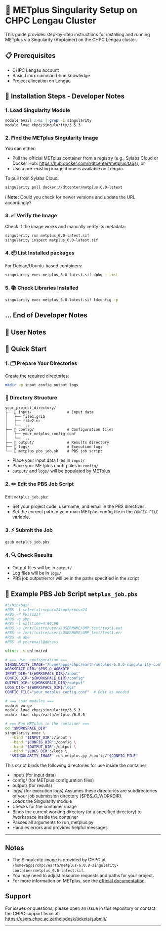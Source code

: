 # 🚀 METplus Singularity Setup on CHPC Lengau Cluster

This guide provides step-by-step instructions for installing and running METplus via Singularity (Apptainer) on the CHPC Lengau cluster.

## 📋 Prerequisites
- CHPC Lengau account
- Basic Linux command-line knowledge
- Project allocation on Lengau

## 🔧 Installation Steps - Developer Notes

### 1. Load Singularity Module
```bash
module avail 2>&1 | grep -i singularity
module load chpc/singularity/3.5.3
```

### 2. Find the METplus Singularity Image
You can either:
- Pull the official METplus container from a registry (e.g., Sylabs Cloud or Docker Hub: https://hub.docker.com/r/dtcenter/metplus/tags), or
- Use a pre-existing image if one is available on Lengau.

To pull from Sylabs Cloud:
```bash
singularity pull docker://dtcenter/metplus:6.0-latest
```

ℹ️ **Note:** Could you check for newer versions and update the URL accordingly?

### 3. ✅ Verify the Image
Check if the image works and manually verify its metadata:
```bash
singularity run metplus_6.0-latest.sif
singularity inspect metplus_6.0-latest.sif
```

### 4. 📦 List Installed packages
For Debian/Ubuntu-based containers:
```bash
singularity exec metplus_6.0-latest.sif dpkg --list
```

### 5. 📚 Check Libraries Installed
```bash
singularity exec metplus_6.0-latest.sif ldconfig -p
```
... End of Developer Notes
---
 
## 👤 User Notes
## 🚀 Quick Start

### 1. 🗂️ Prepare Your Directories
Create the required directories:
```sh
mkdir -p input config output logs
```
### 📁 Directory Structure
```text
your_project_directory/
├── 📂 input/                # Input data
│   ├── file1.grib
│   ├── file2.nc
│   └── ...
├── 📂 config/               # Configuration files
│   ├── your_metplus_config.conf
│   └── ...
├── 📂 output/               # Results directory
├── 📂 logs/                 # Execution logs
└── 📄 metplus_pbs_job.sh    # PBS job script
```
- Place your input data files in `input/`
- Place your METplus config files in `config/`
- `output/` and `logs/` will be populated by METplus

### 2. ✏️ Edit the PBS Job Script

Edit `metplus_job.pbs`:
- Set your project code, username, and email in the PBS directives.
- Set the correct path to your main METplus config file in the `CONFIG_FILE` variable.

### 3. ⚡ Submit the Job

```sh
qsub metplus_job.pbs
```
### 4. 🔍 Check Results
- Output files will be in `output/`
- Log files will be in `logs/`
- PBS job output/error will be in the paths specified in the script

## 📜 Example PBS Job Script ```metplus_job.pbs```

```bash
#!/bin/bash
#PBS -l select=1:ncpus=24:mpiprocs=24
#PBS -P PRJT1234
#PBS -q smp
#PBS -l walltime=4:00:00
#PBS -o /mnt/lustre/users/USERNAME/OMP_test/test1.out
#PBS -e /mnt/lustre/users/USERNAME/OMP_test/test1.err
#PBS -m abe
#PBS -M youremail@ddress

ulimit -s unlimited

# === User configuration ===
SINGULARITY_IMAGE="/home/apps/chpc/earth/metplus-6.0.0-singularity-container/metplus_6.0-latest.sif"
WORKSPACE_DIR="$PBS_O_WORKDIR"
INPUT_DIR="${WORKSPACE_DIR}/input"
CONFIG_DIR="${WORKSPACE_DIR}/config"
OUTPUT_DIR="${WORKSPACE_DIR}/output"
LOGS_DIR="${WORKSPACE_DIR}/logs"
CONFIG_FILE="your_metplus_config.conf"  # Edit as needed

# === Load modules ===
module purge
module load chpc/singularity/3.5.3
module load chpc/earth/metplus/6.0.0

# === Run METplus in the container ===
cd "$WORKSPACE_DIR"
singularity exec \
  --bind "$INPUT_DIR":/input \
  --bind "$CONFIG_DIR":/config \
  --bind "$OUTPUT_DIR":/output \
  --bind "$LOGS_DIR":/logs \
  "$SINGULARITY_IMAGE" run_metplus.py /config/"$CONFIG_FILE"
```
This script binds the following directories for use inside the container:
- input/ (for input data)
- config/ (for METplus configuration files)
- output/ (for results)
- logs/ (for execution logs)
Assumes these directories are subdirectories of your job submission directory ($PBS_O_WORKDIR).
- Loads the Singularity module 
- Checks for the container image
- Binds the current working directory (or a specified directory) to /workspace inside the container
- Passes all arguments to run_metplus.py
- Handles errors and provides helpful messages

---

## Notes

- The Singularity image is provided by CHPC at `/home/apps/chpc/earth/metplus-6.0.0-singularity-container/metplus_6.0-latest.sif`.
- You may need to adjust resource requests and paths for your project.
- For more information on METplus, see the [official documentation](https://metplus.readthedocs.io/en/latest/).

## Support

For issues or questions, please open an issue in this repository or contact the CHPC support team at: https://users.chpc.ac.za/helpdesk/tickets/submit/

---















